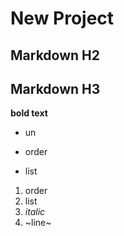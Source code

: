 # New Project

## Markdown H2

## Markdown H3

**bold text**

 - un
 * order
 + list

 1. order
 2. list
 3. *italic*
 4. ~line~